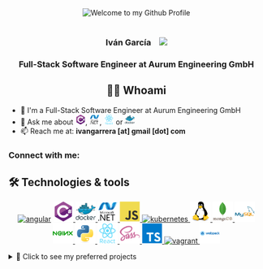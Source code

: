<div align="center">
  <img src="https://cdn-images.zety.com/pages/net_developer_resume_example_2.jpg" style="max-width: 100%;" alt="Welcome to my Github Profile" />
  <br />
  <br />
</div>

<h3 align="center">Iván García &nbsp;&nbsp; <a href="https://www.linkedin.com/in/ivangarrera/" target="_blank"><img src="https://img.shields.io/badge/Linkedin-Follow%20me-blue?logo=linkedin" /></a>
<h3 align="center">Full-Stack Software Engineer at Aurum Engineering GmbH</h3>

<h2 align="center"> 👨‍💻 Whoami</h2>

- 🌱 I'm a Full-Stack Software Engineer at Aurum Engineering GmbH
- 💬 Ask me about <img src="https://raw.githubusercontent.com/devicons/devicon/master/icons/csharp/csharp-original.svg" alt="c#" width="20"/>, <img src="https://raw.githubusercontent.com/devicons/devicon/master/icons/dot-net/dot-net-original-wordmark.svg" alt="dotnet" width="20" />, <img src="https://raw.githubusercontent.com/devicons/devicon/master/icons/react/react-original-wordmark.svg" alt="react" width="20"/> or <img src="https://raw.githubusercontent.com/devicons/devicon/master/icons/docker/docker-original-wordmark.svg" alt="docker" width="20" />
- 📫 Reach me at:  **ivangarrera [at] gmail [dot] com**

<h3 align="left">Connect with me:</h3>
<p align="left">
</p>

## 🛠 Technologies & tools

<p align="center"> 
  <a href="https://angular.io" target="_blank" rel="noreferrer"><img src="https://angular.io/assets/images/logos/angular/angular.svg" alt="angular" width="40" height="40"/></a> 
  <a href="https://www.w3schools.com/cs/" target="_blank" rel="noreferrer"><img src="https://raw.githubusercontent.com/devicons/devicon/master/icons/csharp/csharp-original.svg" alt="csharp" width="40" height="40"/> </a> 
  <a href="https://www.docker.com/" target="_blank" rel="noreferrer"> <img src="https://raw.githubusercontent.com/devicons/devicon/master/icons/docker/docker-original-wordmark.svg" alt="docker" width="40" height="40"/> </a> 
  <a href="https://dotnet.microsoft.com/" target="_blank" rel="noreferrer"> <img src="https://raw.githubusercontent.com/devicons/devicon/master/icons/dot-net/dot-net-original-wordmark.svg" alt="dotnet" width="40" height="40"/> </a> 
  <a href="https://developer.mozilla.org/en-US/docs/Web/JavaScript" target="_blank" rel="noreferrer"> <img src="https://raw.githubusercontent.com/devicons/devicon/master/icons/javascript/javascript-original.svg" alt="javascript" width="40" height="40"/> </a>
  <a href="https://kubernetes.io" target="_blank" rel="noreferrer"> <img src="https://www.vectorlogo.zone/logos/kubernetes/kubernetes-icon.svg" alt="kubernetes" width="40" height="40"/> </a> 
  <a href="https://www.linux.org/" target="_blank" rel="noreferrer"> <img src="https://raw.githubusercontent.com/devicons/devicon/master/icons/linux/linux-original.svg" alt="linux" width="40" height="40"/> </a> 
  <a href="https://www.mongodb.com/" target="_blank" rel="noreferrer"> <img src="https://raw.githubusercontent.com/devicons/devicon/master/icons/mongodb/mongodb-original-wordmark.svg" alt="mongodb" width="40" height="40"/> </a> 
  <a href="https://www.mysql.com/" target="_blank" rel="noreferrer"> <img src="https://raw.githubusercontent.com/devicons/devicon/master/icons/mysql/mysql-original-wordmark.svg" alt="mysql" width="40" height="40"/> </a>
  <a href="https://www.nginx.com" target="_blank" rel="noreferrer"> <img src="https://raw.githubusercontent.com/devicons/devicon/master/icons/nginx/nginx-original.svg" alt="nginx" width="40" height="40"/> </a> 
  <a href="https://www.python.org" target="_blank" rel="noreferrer"> <img src="https://raw.githubusercontent.com/devicons/devicon/master/icons/python/python-original.svg" alt="python" width="40" height="40"/> </a> 
  <a href="https://reactjs.org/" target="_blank" rel="noreferrer"> <img src="https://raw.githubusercontent.com/devicons/devicon/master/icons/react/react-original-wordmark.svg" alt="react" width="40" height="40"/> </a>
  <a href="https://sass-lang.com" target="_blank" rel="noreferrer"> <img src="https://raw.githubusercontent.com/devicons/devicon/master/icons/sass/sass-original.svg" alt="sass" width="40" height="40"/> </a> 
  <a href="https://www.typescriptlang.org/" target="_blank" rel="noreferrer"> <img src="https://raw.githubusercontent.com/devicons/devicon/master/icons/typescript/typescript-original.svg" alt="typescript" width="40" height="40"/> </a> 
  <a href="https://www.vagrantup.com/" target="_blank" rel="noreferrer"> <img src="https://www.vectorlogo.zone/logos/vagrantup/vagrantup-icon.svg" alt="vagrant" width="40" height="40"/> </a>
  <a href="https://webpack.js.org" target="_blank" rel="noreferrer"> <img src="https://raw.githubusercontent.com/devicons/devicon/d00d0969292a6569d45b06d3f350f463a0107b0d/icons/webpack/webpack-original-wordmark.svg" alt="webpack" width="40" height="40"/> </a> 
</p>

<details>
<summary>👀 Click to see my preferred projects</summary>
<p align="center">
  <a href="https://github.com/braydoncoyer/tailwindcss-v2-dark-mode-template">
    <img align="center" style="margin:1rem 0.5rem" src="https://github-readme-stats.vercel.app/api/pin/?username=ivangarrera&repo=Alliance_CEDV2018&title_color=ffffff&text_color=c9cacc&icon_color=4AB197&bg_color=1A2B34" />
  </a>    
</p>
</details>

